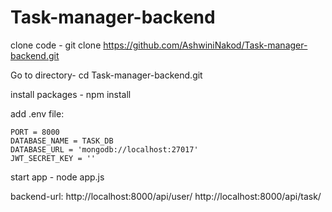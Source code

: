# Task-manager-backend
clone code - git clone https://github.com/AshwiniNakod/Task-manager-backend.git

Go to directory- cd Task-manager-backend.git

install packages - npm install

add .env file:

    PORT = 8000
    DATABASE_NAME = TASK_DB
    DATABASE_URL = 'mongodb://localhost:27017'
    JWT_SECRET_KEY = ''

start app -  node app.js

backend-url: http://localhost:8000/api/user/
            http://localhost:8000/api/task/